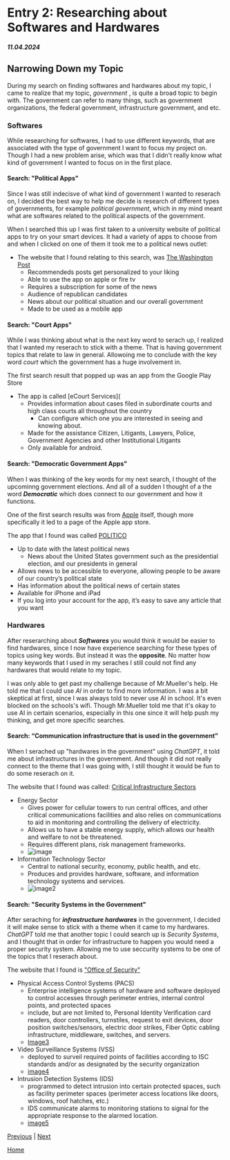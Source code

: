 # Entry 2: Researching about Softwares and Hardwares 
##### 11.04.2024

## Narrowing Down my Topic 
During my search on finding softwares and hardwares about my topic, I came to realize that my topic, _government_ , is quite a broad topic to begin with. The government can refer to many things, such as government organizations, the federal government, infrastructure government, and etc. 

### Softwares 
While researching for softwares, I had to use different keywords, that are associated with the type of government I want to focus my project on. Though I had a new problem arise, which was that I didn't really know what kind of government I wanted to focus on in the first place. 

#### Search: "Political Apps"
Since I was still indecisve of what kind of government I wanted to reserach on, I decided the best way to help me decide is research of different types of governments, for example _political government_, which in my mind meant what are softwares related to the political aspects of the government. 

When I searched this up I was first taken to a university website of political apps to try on your smart devices. It had a variety of apps to choose from and when I clicked on one of them it took me to a political news outlet:

* The website that I found relating to this search, was [The Washington Post](https://subscription.washingtonpost.com/mobile/)
  * Recommendeds posts get personalized to your liking
  * Able to use the app on apple or fire tv
  * Requires a subscription for some of the news
  * Audience of republican candidates
  * News about our political situation and our overall government
  * Made to be used as a mobile app

#### Search: "Court Apps"
While I was thinking about what is the next key word to serach up, I realized that I wanted my reserach to stick with a theme. That is having government topics that relate to law in general. Allowoing me to conclude with the key word _court_ which the government has a huge involvement in. 

The first search result that popped up was an app from the Google Play Store 

* The app is called [eCourt Services](
  * Provides information about cases filed in subordinate courts and high class courts all throughout the country
    * Can configure which one you are interested in seeing and knowing about.
  * Made for the assistance Citizen, Litigants, Lawyers, Police, Government Agencies and other Institutional Litigants
  * Only available for android.

#### Search: "Democratic Government Apps"
When I was thinking of the key words for my next search, I thought of the upcominng government elections. And all of a sudden I thought of a the word **_Democratic_** which does connect to our government and how it functions. 

One of the first search results was from [Apple](https://www.apple.com/) itself, though more specifically it led to a page of the Apple app store. 

The app that I found was called [POLITICO](https://apps.apple.com/us/app/politico/id358305912)

* Up to date with the latest political news
  * News about the United States government such as the presidential election, and our presidents in general
* Allows news to be accessible to everyone, allowing people to be aware of our country’s political state
* Has information about the political news of certain states
* Available for iPhone and iPad
* If you log into your account for the app, it’s easy to save any article that you want

### Hardwares 
After reserarching about **_Softwares_** you would think it would be easier to find hardwares, since I now have experience searching for these types of topics using key words. But instead it was the **opposite**. No matter how many keywords that I used in my seraches I still could not find any hardwares that would relate to my topic. 

I was only able to get past my challenge because of Mr.Mueller's help. He told me that I could use _AI_ in order to find more information. I was a bit skeptical at first, since I was always told to never use AI in school. It's even blocked on the schools's wifi. Though Mr.Mueller told me that it's okay to use AI in certain scenarios, especially in this one since it will help push my thinking, and get more specific searches. 

#### Search: “Communication infrastructure that is used in the government”
When I serached up "hardwares in the government" using _ChatGPT_, it told me about infrastructures in the government. And though it did not really connect to the theme that I was going with, I still thought it would be fun to do some reserach on it. 

The website that I found was called: [Critical Infrastructure Sectors](https://www.cisa.gov/topics/critical-infrastructure-security-and-resilience/critical-infrastructure-sectors/communications-sector)

* Energy Sector
  * Gives power for cellular towers to run central offices, and other critical communications facilities and also relies on communications to aid in monitoring and controlling the delivery of electricity.
  * Allows us to have a stable energy supply, which allows our health and welfare to not be threatened.
  * Requires different plans, risk management frameworks. 
  * ![image](https://theonebrief.com/wp-content/uploads/2020/09/renewable-energy-banner-2.jpg)
* Information Technology Sector
  * Central to national security, economy, public health, and etc.
  * Produces and provides hardware, software, and information technology systems and services.
  * ![image2](https://static.wixstatic.com/media/cd064a_85f455fbec9d4f7aacd1f0c07db3c356~mv2.jpg/v1/fill/w_560,h_268,al_c,q_80,usm_0.66_1.00_0.01,enc_auto/cd064a_85f455fbec9d4f7aacd1f0c07db3c356~mv2.jpg)
 
#### Search: "Security Systems in the Government" 
After seraching for **_infrastructure hardwares_** in the government, I decided it will make sense to stick with a theme when it came to my hardwares. _ChatGPT_ told me that another topic I could search up is _Security Systems_, and I thought that in order for infrastructure to happen you would need a proper security system. Allowing me to use seccurity systems to be one of the topics that I reserach about. 

The website that I found is ["Office of Security"](https://www.commerce.gov/osy/programs/physical-security/electronic-security-systems#:~:text=Physical%20Access%20Control%20Systems%20PACS)

* Physical Access Control Systems (PACS)
  * Enterprise intelligence systems of hardware and software deployed to control accesses through perimeter entries, internal control points, and protected spaces
  * include, but are not limited to, Personal Identity Verification card readers, door controllers, turnstiles, request to exit devices, door position switches/sensors, electric door strikes, Fiber Optic cabling infrastructure, middleware, switches, and servers.
  * [Image3](https://encrypted-tbn0.gstatic.com/images?q=tbn:ANd9GcRHIfjQey1SVLu7RCf1WDynb4_sy6ejCuL_iQ&s)
* Video Surveillance Systems (VSS)
  * deployed to surveil required points of facilities according to ISC standards and/or as designated by the security organization
  * [image4](https://encrypted-tbn0.gstatic.com/images?q=tbn:ANd9GcSxhi69niyzSAjD-L6hYlodo5TR8uchgu5sYA&s)
* Intrusion Detection Systems (IDS)
  * programmed to detect intrusion into certain protected spaces, such as facility perimeter spaces (perimeter access locations like doors, windows, roof hatches, etc.)
  *  IDS communicate alarms to monitoring stations to signal for the appropriate response to the alarmed location.
  *  [image5](https://encrypted-tbn0.gstatic.com/images?q=tbn:ANd9GcQoTlzGodnzqQmi-26XECy5o5iHvbyYDYJcIQ&s) 

 




[Previous](entry01.md) | [Next](entry03.md)

[Home](../README.md)
